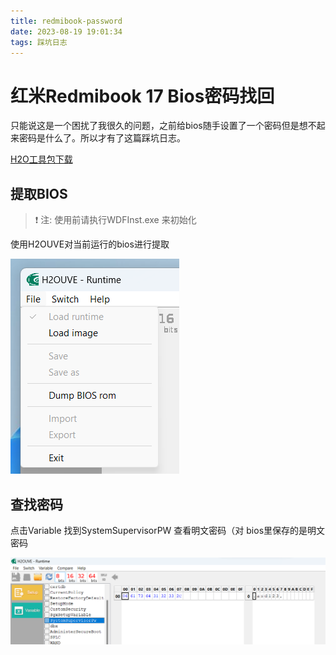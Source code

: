 ```yaml
---
title: redmibook-password
date: 2023-08-19 19:01:34
tags: 踩坑日志
---
```


# 红米Redmibook 17 Bios密码找回

只能说这是一个困扰了我很久的问题，之前给bios随手设置了一个密码但是想不起来密码是什么了。所以才有了这篇踩坑日志。

[H2O工具包下载](https://cloud.lenxy.net/s/jRfM)

## 提取BIOS

> :exclamation: 注: 使用前请执行WDFInst.exe 来初始化 

使用H2OUVE对当前运行的bios进行提取

![](../img/image-20230819192523604.png)

## 查找密码

点击Variable 找到SystemSupervisorPW 查看明文密码（对 bios里保存的是明文密码

![](../img/image-20230819193340169.png)
